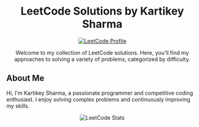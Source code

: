 <h1 align="center">LeetCode Solutions by Kartikey Sharma</h1>

<p align="center">
  <a href="https://leetcode.com/u/kartikey071999/">
    <img src="https://img.shields.io/badge/LeetCode-Profile-orange" alt="LeetCode Profile">
  </a>
</p>

<p align="center">Welcome to my collection of LeetCode solutions. Here, you'll find my approaches to solving a variety of problems, categorized by difficulty.</p>

## About Me

Hi, I'm Kartikey Sharma, a passionate programmer and competitive coding enthusiast. I enjoy solving complex problems and continuously improving my skills.

<p align="center">
  <img src="https://leetcode-stats-api.herokuapp.com/u/kartikey071999" alt="LeetCode Stats">
</p>

